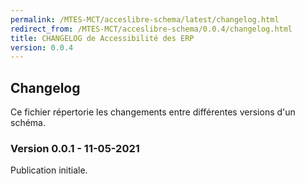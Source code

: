 ```yaml
---
permalink: /MTES-MCT/acceslibre-schema/latest/changelog.html
redirect_from: /MTES-MCT/acceslibre-schema/0.0.4/changelog.html
title: CHANGELOG de Accessibilité des ERP
version: 0.0.4
---
```


## Changelog

Ce fichier répertorie les changements entre différentes versions d'un schéma.

### Version 0.0.1 - 11-05-2021

Publication initiale.